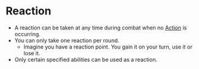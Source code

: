 # Reaction

- A reaction can be taken at any time during combat when no [Action](Action.md) is occurring.
- You can only take one reaction per round.
	- Imagine you have a reaction point. You gain it on your turn, use it or lose it.
- Only certain specified abilities can be used as a reaction.
